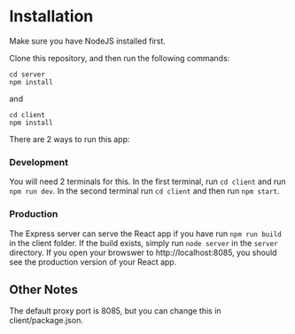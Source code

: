 # Installation

Make sure you have NodeJS installed first.

Clone this repository, and then run the following commands:
```
cd server
npm install
```
and
```
cd client
npm install
```

There are 2 ways to run this app:

### Development
You will need 2 terminals for this. In the first terminal, run ```cd client``` and run ```npm run dev```. In the second terminal run ```cd client``` and then run ```npm start```.

### Production
The Express server can serve the React app if you have run ```npm run build``` in the client folder. If the build exists, simply run ```node server``` in the ```server``` directory. If you open your browswer to http://localhost:8085, you should see the production version of your React app.

## Other Notes
The default proxy port is 8085, but you can change this in client/package.json.